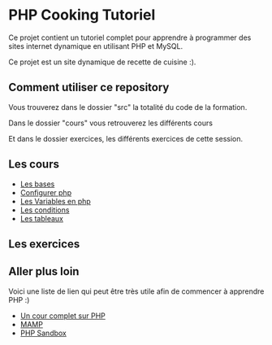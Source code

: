 # PHP Cooking Tutoriel

Ce projet contient un tutoriel complet pour apprendre
à programmer des sites internet dynamique en utilisant
PHP et MySQL.

Ce projet est un site dynamique de recette de cuisine :).

## Comment utiliser ce repository

Vous trouverez dans le dossier "src" la totalité du code
de la formation.

Dans le dossier "cours" vous retrouverez les différents cours

Et dans le dossier exercices, les différents exercices de cette
session.

## Les cours

-   [Les bases](./cours/les-bases.php)
-   [Configurer php](./cours/php-configuration.php)
-   [Les Variables en php](./cours/les-variables.php)
-   [Les conditions](./cours/les-conditions.php)
-   [Les tableaux](./cours/les-tableaux.php)

## Les exercices

## Aller plus loin

Voici une liste de lien qui peut être très utile afin de commencer
à apprendre PHP :)

-   [Un cour complet sur PHP](https://openclassrooms.com/fr/courses/918836-concevez-votre-site-web-avec-php-et-mysql)
-   [MAMP](https://www.mamp.info/en/windows/)
-   [PHP Sandbox](https://phpsandbox.io/)
